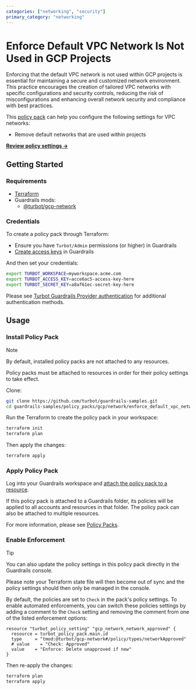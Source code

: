 ```yaml
---
categories: ["networking", "security"]
primary_category: "networking"
---
```


# Enforce Default VPC Network Is Not Used in GCP Projects

Enforcing that the default VPC network is not used within GCP projects is essential for maintaining a secure and customized network environment. This practice encourages the creation of tailored VPC networks with specific configurations and security controls, reducing the risk of misconfigurations and enhancing overall network security and compliance with best practices.

This [policy pack](https://turbot.com/guardrails/docs/concepts/policy-packs) can help you configure the following settings for VPC networks:

- Remove default networks that are used within projects

**[Review policy settings →](https://hub.guardrails.turbot.com/policy-packs/gcp_network_enforce_default_vpc_network_is_not_used_for_projects/settings)**

## Getting Started

### Requirements

- [Terraform](https://developer.hashicorp.com/terraform/install)
- Guardrails mods:
  - [@turbot/gcp-network](https://hub.guardrails.turbot.com/mods/gcp/mods/gcp-network)

### Credentials

To create a policy pack through Terraform:

- Ensure you have `Turbot/Admin` permissions (or higher) in Guardrails
- [Create access keys](https://turbot.com/guardrails/docs/guides/iam/access-keys#generate-a-new-guardrails-api-access-key) in Guardrails

And then set your credentials:

```sh
export TURBOT_WORKSPACE=myworkspace.acme.com
export TURBOT_ACCESS_KEY=acce6ac5-access-key-here
export TURBOT_SECRET_KEY=a8af61ec-secret-key-here
```

Please see [Turbot Guardrails Provider authentication](https://registry.terraform.io/providers/turbot/turbot/latest/docs#authentication) for additional authentication methods.

## Usage

### Install Policy Pack

> [!NOTE]
> By default, installed policy packs are not attached to any resources.
>
> Policy packs must be attached to resources in order for their policy settings to take effect.

Clone:

```sh
git clone https://github.com/turbot/guardrails-samples.git
cd guardrails-samples/policy_packs/gcp/network/enforce_default_vpc_network_is_not_used_for_projects
```

Run the Terraform to create the policy pack in your workspace:

```sh
terraform init
terraform plan
```

Then apply the changes:

```sh
terraform apply
```

### Apply Policy Pack

Log into your Guardrails workspace and [attach the policy pack to a resource](https://turbot.com/guardrails/docs/guides/policy-packs#attach-a-policy-pack-to-a-resource).

If this policy pack is attached to a Guardrails folder, its policies will be applied to all accounts and resources in that folder. The policy pack can also be attached to multiple resources.

For more information, please see [Policy Packs](https://turbot.com/guardrails/docs/concepts/policy-packs).

### Enable Enforcement

> [!TIP]
> You can also update the policy settings in this policy pack directly in the Guardrails console.
>
> Please note your Terraform state file will then become out of sync and the policy settings should then only be managed in the console.

By default, the policies are set to `Check` in the pack's policy settings. To enable automated enforcements, you can switch these policies settings by adding a comment to the `Check` setting and removing the comment from one of the listed enforcement options:

```hcl
resource "turbot_policy_setting" "gcp_network_network_approved" {
  resource = turbot_policy_pack.main.id
  type     = "tmod:@turbot/gcp-network#/policy/types/networkApproved"
  # value    = "Check: Approved"
  value    = "Enforce: Delete unapproved if new"
}
```

Then re-apply the changes:

```sh
terraform plan
terraform apply
```
